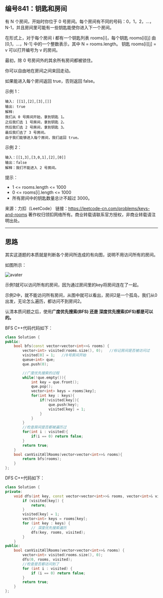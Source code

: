 ## 编号841：钥匙和房间

有 N 个房间，开始时你位于 0 号房间。每个房间有不同的号码：0，1，2，...，N-1，并且房间里可能有一些钥匙能使你进入下一个房间。

在形式上，对于每个房间 i 都有一个钥匙列表 rooms[i]，每个钥匙 rooms[i][j] 由 [0,1，...，N-1] 中的一个整数表示，其中 N = rooms.length。 钥匙 rooms[i][j] = v 可以打开编号为 v 的房间。

最初，除 0 号房间外的其余所有房间都被锁住。

你可以自由地在房间之间来回走动。

如果能进入每个房间返回 true，否则返回 false。

示例 1：
```
输入: [[1],[2],[3],[]]
输出: true
解释:  
我们从 0 号房间开始，拿到钥匙 1。
之后我们去 1 号房间，拿到钥匙 2。
然后我们去 2 号房间，拿到钥匙 3。
最后我们去了 3 号房间。
由于我们能够进入每个房间，我们返回 true。
```
示例 2：
```
输入：[[1,3],[3,0,1],[2],[0]]
输出：false
解释：我们不能进入 2 号房间。
```
提示：

* 1 <= rooms.length <= 1000
* 0 <= rooms[i].length <= 1000
* 所有房间中的钥匙数量总计不超过 3000。

来源：力扣（LeetCode）
链接：https://leetcode-cn.com/problems/keys-and-rooms
著作权归领扣网络所有。商业转载请联系官方授权，非商业转载请注明出处。

---
## 思路

其实这道题的本质就是判断各个房间所连成的有向图，说明不用访问所有的房间。

如图所示：

![avater](https://camo.githubusercontent.com/2ce9905a96f2f7215fca1741c9f04e3361a3b07ffae2e542000e3b981d7d4663/68747470733a2f2f636f64652d7468696e6b696e672e63646e2e626365626f732e636f6d2f706963732f3834312ee992a5e58c99e5928ce688bfe997b42e706e67)

示例1就可以访问所有的房间，因为通过房间里的key将房间连在了一起。

示例2中，就不能访问所有房间，从图中就可以看出，房间2是一个孤岛，我们从0出发，无论怎么遍历，都访问不到房间2。

认清本质问题之后，使用**广度优先搜索(BFS) 还是 深度优先搜索(DFS)都是可以的。**

BFS C++代码代码如下：

```c++
class Solution {
public:
    bool bfs(const vector<vector<int>>& rooms) {
        vector<int> visited(rooms.size(), 0);   //标记房间是否被访问过
        visited[0] = 1;   //0号房间开始
        queue<int> que;
        que.push(0);

        //广度优先搜索的过程
        while(!que.empty()){
            int key = que.front();
            que.pop();
            vector<int> keys = rooms[key];
            for(int key : keys){
                if(!visited[key]){
                    que.push(key);
                    visited[key] = 1;
                }
            }
        }
        //检查房间是否都被遍历过
        for(int i : visited){
            if(i == 0) return false;
        }
        return true;
    }
    bool canVisitAllRooms(vector<vector<int>>& rooms){
        return bfs(rooms);
    }
};
```

DFS C++代码如下：

```c++
class Solution {
private:
    void dfs(int key, const vector<vector<int>>& rooms, vector<int>& visited) {
        if (visited[key]) {
            return;
        }
        visited[key] = 1;
        vector<int> keys = rooms[key];
        for (int key : keys) {
            // 深度优先搜索遍历
            dfs(key, rooms, visited);
        }
    }
public:
    bool canVisitAllRooms(vector<vector<int>>& rooms) {
        vector<int> visited(rooms.size(), 0);
        dfs(0, rooms, visited);
        //检查是否都访问到了
        for (int i : visited) {
            if (i == 0) return false;
        }
        return true;
    }
};
```